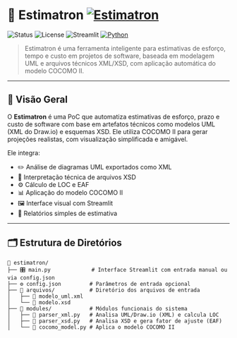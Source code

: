 # 🤖 Estimatron [![Estimatron](https://img.shields.io/badge/Estimatron-Model%20Driven%20Estimator-purple)](https://github.com/moriblo/estimatron)

![Status](https://img.shields.io/badge/project-active-brightgreen)
![License](https://img.shields.io/badge/license-MIT-blue)
![Streamlit](https://img.shields.io/badge/built%20with-Streamlit-orange)
[![Python](https://img.shields.io/badge/python-3.10%2B-yellow)](https://www.python.org/)

> Estimatron é uma ferramenta inteligente para estimativas de esforço, tempo e custo em projetos de software, baseada em modelagem UML e arquivos técnicos XML/XSD, com aplicação automática do modelo COCOMO II.

---

## 📘 Visão Geral

O **Estimatron** é uma PoC que automatiza estimativas de esforço, prazo e custo de software com base em artefatos técnicos como modelos UML (XML do Draw.io) e esquemas XSD. Ele utiliza COCOMO II para gerar projeções realistas, com visualização simplificada e amigável.

Ele integra:

- ✏️ Análise de diagramas UML exportados como XML
- 📂 Interpretação técnica de arquivos XSD
- ⚙️ Cálculo de LOC e EAF
- 📊 Aplicação do modelo COCOMO II
- 🖼️ Interface visual com Streamlit
- 📄 Relatórios simples de estimativa

---

## 🗂️ Estrutura de Diretórios

```text
🤖 estimatron/
├── 🎛️ main.py             # Interface Streamlit com entrada manual ou via config.json
├── ⚙️ config.json         # Parâmetros de entrada opcional
├── 📂 arquivos/           # Diretório dos arquivos de entrada
│   ├── 📄 modelo_uml.xml
│   └── 📄 modelo.xsd
├── 🧩 modules/            # Módulos funcionais do sistema
│   ├── 🧮 parser_xml.py   # Analisa UML/Draw.io (XML) e calcula LOC
│   ├── 📐 parser_xsd.py   # Analisa XSD e gera fator de ajuste (EAF)
│   └── 🧠 cocomo_model.py # Aplica o modelo COCOMO II


